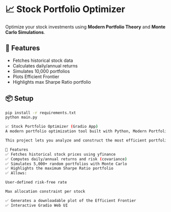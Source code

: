 # 📈 Stock Portfolio Optimizer

Optimize your stock investments using **Modern Portfolio Theory** and **Monte Carlo Simulations**.

## 🚀 Features
- Fetches historical stock data
- Calculates daily/annual returns
- Simulates 10,000 portfolios
- Plots Efficient Frontier
- Highlights max Sharpe Ratio portfolio

## 📦 Setup
```bash
pip install -r requirements.txt
python main.py

📈 Stock Portfolio Optimizer (Gradio App)
A modern portfolio optimization tool built with Python, Modern Portfolio Theory, Monte Carlo simulations, and an intuitive Gradio web interface.

This project lets you analyze and construct the most efficient portfolio for a set of stocks by maximizing the Sharpe Ratio, visualizing the Efficient Frontier, and applying constraints like maximum allocation.

🚀 Features
✅ Fetches historical stock prices using yfinance
✅ Computes daily/annual returns and risk (covariance)
✅ Simulates 5,000+ random portfolios with Monte Carlo
✅ Highlights the maximum Sharpe Ratio portfolio
✅ Allows:

User-defined risk-free rate

Max allocation constraint per stock

✅ Generates a downloadable plot of the Efficient Frontier
✅ Interactive Gradio Web UI
